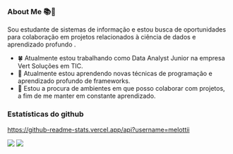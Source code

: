 
### About Me 📚👀
Sou estudante de sistemas de informação e estou busca de oportunidades para colaboração em projetos relacionados à ciência de dados e aprendizado profundo . 
- 🍀 Atualmente estou trabalhando como Data Analyst Junior na empresa Vert Soluções em TIC.
- 🧠 Atualmente estou aprendendo novas técnicas de programação e aprendizado profundo de frameworks. 
- 🤝 Estou a procura de ambientes em que posso colaborar com projetos, a fim de me manter em constante aprendizado. 

### Estatísticas do github 
  https://github-readme-stats.vercel.app/api?username=melottii 


[<img src = "https://img.shields.io/badge/linkedin-%230077B5.svg?&style=for-the-badge&logo=linkedin&logoColor=white" />](https://www.linkedin.com/in/matheusmelotti/) 
[<img src = "https://img.shields.io/badge/instagram-%23E4405F.svg?&style=for-the-badge&logo=instagram&logoColor=white">](https://www.instagram.com/matheus.melotti/) 
